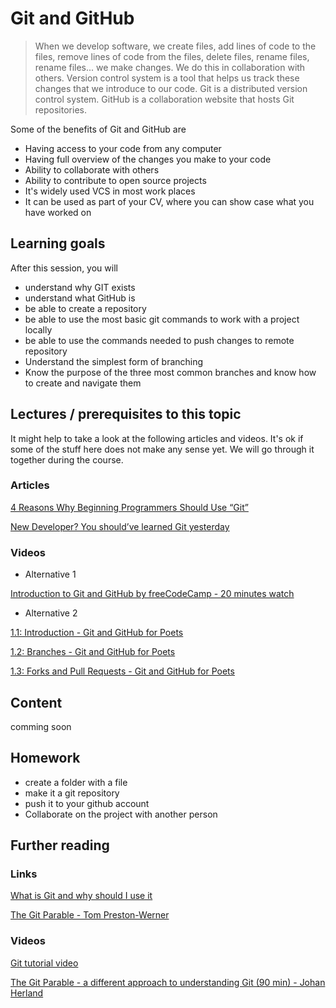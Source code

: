# Git and GitHub
<!-- Short introduction describing this topic -->
> When we develop software, we create files, add lines of code to the files, remove lines of code from the files, delete files, rename files, rename files... we make changes.
We do this in collaboration with others. Version control system is a tool that helps us track these changes that we introduce to our code.
Git is a distributed version control system. GitHub is a collaboration website that hosts Git repositories.


<!-- why it is relevant for the student(context), what will the student practically learn form this topic. What we can expect. -->

Some of the benefits of Git and GitHub are
* Having access to your code from any computer
* Having full overview of the changes you make to your code
* Ability to collaborate with others
* Ability to contribute to open source projects
* It's widely used VCS in most work places
* It can be used as part of your CV, where you can show case what you have worked on
<!-- Describe how this course fits the parent module -->
<!-- Describe how this course fits the program -->
## Learning goals
<!--
examples: * Becoming familiar with the concept of ...
          * Being able to create a ...
-->

After this session, you will
* understand why GIT exists
* understand what GitHub is
* be able to create a repository
* be able to use the most basic git commands to work with a project locally
* be able to use the commands needed to push changes to remote repository
* Understand the simplest form of branching
* Know the purpose of the three most common branches and know how to create and navigate them


## Lectures / prerequisites to this topic
<!-- 
> This section contains lectures or concepts that should have been read/seen before starting this topic. It can be online-courses, blog posts or references to previous topics.

Lectures: 
* concepts or techniques to master before this course
* external ressource like an [online-course](https://example.com/a-course-that-does-not-exist) 
* a previous topic [of this program](https://github.com/WeIgniteTech/the-weignitetech-program/a-topic/lecture-1/page-does-not-exist-yet)
-->
It might help to take a look at the following articles and videos.
It's ok if some of the stuff here does not make any sense yet. We will go through it together during the course.

### Articles
[4 Reasons Why Beginning Programmers Should Use “Git”](https://medium.com/swlh/git-as-the-newbies-learning-steroid-963a2146220b)

[New Developer? You should’ve learned Git yesterday](https://codeburst.io/number-one-piece-of-advice-for-new-developers-ddd08abc8bfa)


### Videos
* Alternative 1

[Introduction to Git and GitHub by freeCodeCamp - 20 minutes watch](https://www.youtube.com/watch?v=vR-y_2zWrIE&list=PLWKjhJtqVAbkFiqHnNaxpOPhh9tSWMXIF)

* Alternative 2

[1.1: Introduction - Git and GitHub for Poets](https://www.youtube.com/watch?v=BCQHnlnPusY)

[1.2: Branches - Git and GitHub for Poets](https://www.youtube.com/watch?v=oPpnCh7InLY)

[1.3: Forks and Pull Requests - Git and GitHub for Poets](https://www.youtube.com/watch?v=_NrSWLQsDL4)


## Content
<!-- 
> The content section covers all the needed material to make the topic understood buy the student. It should contain some practical *exercices* that will be done on-site, as well as _further explanation_ or a demo. 

> *Important*: Give some idea of the duration and amount of work.

The content can be written directly here in this `README.md` file or [in another file or sub-folder](https://github.com/WeIgniteTech/the-weignitetech-program/a-topic/a-sub-topic-section/page-does-not-exist-yet)

A content section should contain one of these: 
* On-site exercise(s)
* Demo
* Presentation
* Discution
-->

comming soon <!-- [Reference to the powerpoint presentation]() -->

## Homework
<!-- 
> Homework will make students master the topic 
-->
* create a folder with a file
* make it a git repository
* push it to your github account
* Collaborate on the project with another person

## Further reading
<!-- Optional content> -->

### Links
[What is Git and why should I use it](https://www.quora.com/What-is-git-and-why-should-I-use-it)

[The Git Parable - Tom Preston-Werner](http://tom.preston-werner.com/2009/05/19/the-git-parable.html)

### Videos
[Git tutorial video](https://www.youtube.com/watch?time_continue=720&v=xuB1Id2Wxak)

[The Git Parable - a different approach to understanding Git (90 min) - Johan Herland](https://www.youtube.com/watch?v=jm7QsI-nNjk&feature=youtu.be)

<!--
[roadmap](https://hackernoon.com/the-2018-devops-roadmap-31588d8670cb )
[roadmap-whole](https://github.com/kamranahmedse/developer-roadmap )

##Example from HYF
* Have an understanding of problems for developers working together on software
* Have an understanding of the need for version control software
* Have an understanding of what GIT is and what problem it solves.
* Understand what a commit is and how it represents a certain unit of work
* Know how to create a new repository using clone and init
* Know how to add / remove files to that new repository
* Know how to commit and push files in that new repository.
* Have an understanding of branches and how they can be used.
* Know what a remote is and know how to retrieve remote information from git:
* git remote [show] [-v] [-vv]
* Know what the difference between the three types of branches are.
* Know how to navigate between branches and what git commands to use for them.
* Have an understanding of what HEAD means.
* Have an understanding of pull requests and forking workflow.
-->
